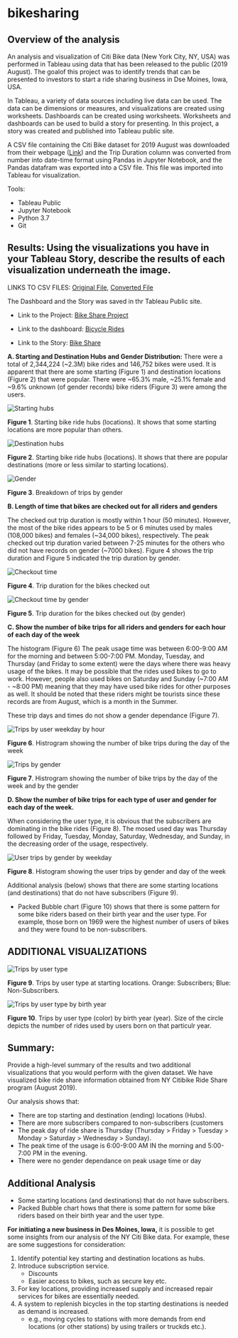 # bikesharing

## Overview of the analysis

An analysis and visualization of Citi Bike data (New York City, NY, USA) was performed in Tableau using data that has been released to the public (2019 August). The goalof this project was to identify trends that can be presented to investors to start a ride sharing business in Dse Moines, Iowa, USA.

In Tableau, a variety of data sources including live data can be used. The data can be dimensions or measures, and visualizations are created using worksheets. Dashboards can be created using worksheets. Worksheets and dashboards can be used to build a story for presenting. In this project, a story was created and published into Tableau public site.   

A CSV file containing the Citi Bike dataset for 2019 August was downloaded from their webpage ([Link](https://ride.citibikenyc.com/system-data)) and the Trip Duration column was converted from number into date-time format using Pandas in Jupyter Notebook, and the Pandas datafram was exported into a CSV file. This file was imported into Tableau for visualization.


Tools:
- Tableau Public
- Jupyter Notebook 
- Python 3.7
- Git

## Results: Using the visualizations you have in your Tableau Story, describe the results of each visualization underneath the image.

LINKS TO CSV FILES: [Original File](https://github.com/wwpa65/Files_LFS/blob/19b2b5f9791826aeeaea719758fb15ea8ea4a82d/201908-citibike-tripdata.csv), [Converted File](https://github.com/wwpa65/Files_LFS/blob/19b2b5f9791826aeeaea719758fb15ea8ea4a82d/201908-citibike-tripdata_converted.csv)

The Dashboard and the Story was saved in thr Tableau Public site.
- Link to the Project: [Bike Share Project](https://public.tableau.com/views/Module14-Challenge_16544762101330/TripsbyGender?:language=en-US&:display_count=n&:origin=viz_share_link)

- Link to the dashboard: [Bicycle Rides](https://public.tableau.com/views/Module14-Challenge_16544762101330/BicycleSharing?:language=en-US&publish=yes&:display_count=n&:origin=viz_share_link)

- Link to the Story: [Bike Share](https://public.tableau.com/views/Module14-Challenge_16544762101330/BikeSharing?:language=en-US&:display_count=n&:origin=viz_share_link)


**A. Starting and Destination Hubs and Gender Distribution:**
There were a total of 2,344,224 (~2.3M) bike rides and 146,752 bikes were used. It is apparent that there are some starting (Figure 1) and destination locations (Figure 2) that were popular. There were ~65.3% male, ~25.1% female and ~9.6% unknown (of gender records) bike riders (Figure 3) were among the users.  

![Starting hubs](/images/starting_hubs.png)

**Figure 1**. Starting bike ride hubs (locations). It shows that some starting locations are more popular than others.


![Destination hubs](/images/destination_hubs.png)

**Figure 2**. Starting bike ride hubs (locations). It shows that there are popular destinations (more or less similar to starting locations).


![Gender](/images/gender_breakdown.png)

**Figure 3**. Breakdown of trips by gender


**B. Length of time that bikes are checked out for all riders and genders**

The checked out trip duration is mostly within 1 hour (50 minutes). However, the most of the bike rides appears to be 5 or 6 minutes used by males (108,000 bikes) and females (~34,000 bikes), respectively. The peak checked out trip duration varied between 7-25 minutes for the others who did not have records on gender (~7000 bikes). Figure 4 shows the trip duration and Figure 5 indicated the trip duration by gender.   

![Checkout time](/images/checkout_time_for_users.png)

**Figure 4**. Trip duration for the bikes checked out  


![Checkout time by gender](/images/checkout_times_by_gender.png)

**Figure 5**. Trip duration for the bikes checked out (by gender)    


**C. Show the number of bike trips for all riders and genders for each hour of each day of the week**

The histogram (Figure 6) The peak usage time was between 6:00-9:00 AM for the morning and between  5:00-7:00 PM. Monday, Tuesday, and Thursday (and Friday to some extent) were the days where there was heavy usage of the bikes. It may be possible that the rides used bikes to go to work. However, people also used bikes on Saturday and Sunday (~7:00 AM - ~8:00 PM)  meaning that they may have used bike rides for other purposes as well. It should be noted that these riders might be tourists since these records are from August, which is a month in the Summer.

These trip days and times do not show a gender dependance (Figure 7). 

![Trips by user weekday by hour](/images/trips_by_week_day_by_hour.png)

**Figure 6**. Histrogram showing the number of bike trips during the day of the week  

![Trips by gender](/images/trips_by_gender.png)

**Figure 7**. Histrogram showing the number of bike trips by the day of the week and by the gender   


**D. Show the number of bike trips for each type of user and gender for each day of the week.**

When considering the user type, it is obvious that the subscribers are dominating in the bike rides (Figure 8). The mosed used day was Thursday followed by Friday, Tuesday, Monday, Saturday, Wednesday, and Sunday, in the decreasing order of the usage, respectively. 


![User trips by gender by weekday](/images/user_trips_by_gender_by_weekday.png)

**Figure 8**. Histogram showing the user trips by gender and day of the week


Additional analysis (below) shows that there are some starting locations (and destinations) that do not have subscribers (Figure 9).
- Packed Bubble chart (Figure 10) shows that there is some pattern for some bike riders based on their birth year and the user type. For example, those born on 1969 were the highest number of users of bikes and they were found to be non-subscribers. 


## ADDITIONAL VISUALIZATIONS


![Trips by user type](/images/trips_by_usertype.png)

**Figure 9**. Trips by user type at starting locations. Orange: Subscribers; Blue: Non-Subscribers.


![Trips by user type by birth year](/images/trips_by_usertype_by_birthyear.png)

**Figure 10**. Trips by user type (color) by birth year (year). Size of the circle depicts the number of rides used by users born on that particulr year.


## Summary: 

Provide a high-level summary of the results and two additional visualizations that you would perform with the given dataset.
We have visualized bike ride share information obtained from NY Citibike Ride Share program (August 2019). 

Our analysis shows that:
- There are top starting and destination (ending) locations (Hubs).
- There are more subscribers compared to non-subscribers (customers
- The peak day of ride share is Thursday (Thursday > Friday > Tuesday > Monday > Saturday > Wednesday > Sunday).
- The peak time of the usage is 6:00-9:00 AM IN the morning and 5:00-7:00 PM in the evening.
- There were no gender dependance on peak usage time or day

## Additional Analysis

- Some starting locations (and destinations) that do not have subscribers.
- Packed Bubble chart hows that there is some pattern for some bike riders based on their birth year and the user type.


**For initiating a new business in Des Moines, Iowa,** it is possible to get some insights from our analysis of the NY Citi Bike data.
For example, these are some suggestions for consideration:

1. Identify potential key starting and destination locations as hubs.
2. Introduce subscription service.
    - Discounts
    - Easier access to bikes, such as secure key etc.
3. For key locations, providing increased supply and increased repair services for bikes are essentially needed.
4. A system to replenish bicycles in the top starting destinations is needed as demand is increased.
    - e.g., moving cycles to stations with more demands from end locations (or other stations) by using trailers or truckds etc.). 
